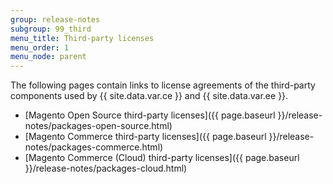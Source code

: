 ```yaml
---
group: release-notes
subgroup: 99_third
menu_title: Third-party licenses
menu_order: 1
menu_node: parent
---
```


 The following pages contain links to license agreements of the third-party components used by {{ site.data.var.ce }} and {{ site.data.var.ee }}.

*	[Magento Open Source third-party licenses]({{ page.baseurl }}/release-notes/packages-open-source.html)
*	[Magento Commerce third-party licenses]({{ page.baseurl }}/release-notes/packages-commerce.html)
*	[Magento Commerce (Cloud) third-party licenses]({{ page.baseurl }}/release-notes/packages-cloud.html)
